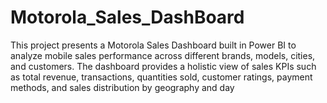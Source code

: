 # Motorola_Sales_DashBoard
This project presents a Motorola Sales Dashboard built in Power BI to analyze mobile sales performance across different brands, models, cities, and customers. The dashboard provides a holistic view of sales KPIs such as total revenue, transactions, quantities sold, customer ratings, payment methods, and sales distribution by geography and day
